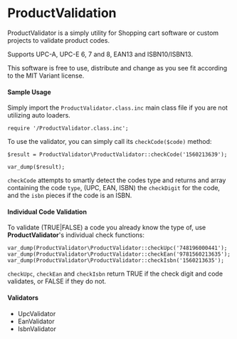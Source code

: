 ProductValidation
=================

ProductValidator is a simply utility for Shopping cart software or custom projects to validate product codes.

Supports UPC-A, UPC-E 6, 7 and 8, EAN13 and ISBN10/ISBN13.

This software is free to use, distribute and change as you see fit according to the MIT Variant license.

#### Sample Usage

Simply import the `ProductValidator.class.inc` main class file if you are not utilizing auto loaders.

    require '/ProductValidator.class.inc';
    
To use the validator, you can simply call its `checkCode($code)` method:
    
    $result = ProductValidator\ProductValidator::checkCode('1560213639');
    
    var_dump($result);
    
`checkCode` attempts to smartly detect the codes type and returns and array containing the code `type`, (UPC, EAN, ISBN) 
the `checkDigit` for the code,  and the `isbn` pieces if the code is an ISBN.

#### Individual Code Validation

To validate (TRUE|FALSE) a code you already know the type of, use **ProductValidator**'s individual check functions:

    var_dump(ProductValidator\ProductValidator::checkUpc('748196000441');
    var_dump(ProductValidator\ProductValidator::checkEan('9781560213635');
    var_dump(ProductValidator\ProductValidator::checkIsbn('1560213635');

`checkUpc`, `checkEan` and `checkIsbn` return TRUE if the check digit and code validates, or FALSE if they do not. 

#### Validators

  - UpcValidator
  - EanValidator
  - IsbnValidator

